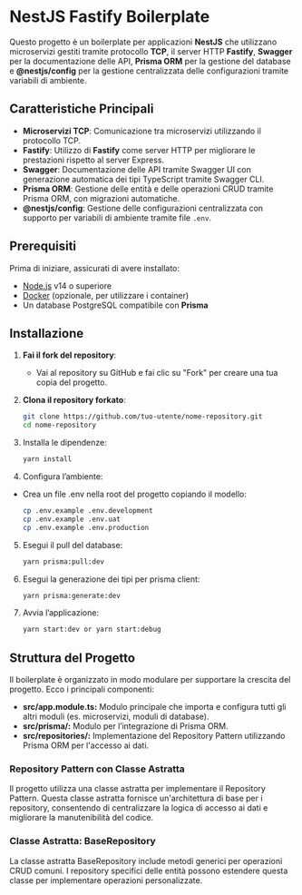 # NestJS Fastify Boilerplate

Questo progetto è un boilerplate per applicazioni **NestJS** che utilizzano microservizi gestiti tramite protocollo **TCP**, il server HTTP **Fastify**, **Swagger** per la documentazione delle API, **Prisma ORM** per la gestione del database e **@nestjs/config** per la gestione centralizzata delle configurazioni tramite variabili di ambiente.

## Caratteristiche Principali

- **Microservizi TCP**: Comunicazione tra microservizi utilizzando il protocollo TCP.
- **Fastify**: Utilizzo di **Fastify** come server HTTP per migliorare le prestazioni rispetto al server Express.
- **Swagger**: Documentazione delle API tramite Swagger UI con generazione automatica dei tipi TypeScript tramite Swagger CLI.
- **Prisma ORM**: Gestione delle entità e delle operazioni CRUD tramite Prisma ORM, con migrazioni automatiche.
- **@nestjs/config**: Gestione delle configurazioni centralizzata con supporto per variabili di ambiente tramite file `.env`.

## Prerequisiti

Prima di iniziare, assicurati di avere installato:

- [Node.js](https://nodejs.org/) v14 o superiore
- [Docker](https://www.docker.com/) (opzionale, per utilizzare i container)
- Un database  PostgreSQL compatibile con **Prisma**

## Installazione

1. **Fai il fork del repository**:
   - Vai al repository su GitHub e fai clic su "Fork" per creare una tua copia del progetto.

2. **Clona il repository forkato**:
   ```bash
   git clone https://github.com/tuo-utente/nome-repository.git
   cd nome-repository
   ```
3. Installa le dipendenze:
   ```bash
   yarn install
   ```
4. Configura l’ambiente:
  - Crea un file .env nella root del progetto copiando il modello:
     ```bash
    cp .env.example .env.development
    cp .env.example .env.uat
    cp .env.example .env.production
    ```
5. Esegui il pull del database:
    ```bash
    yarn prisma:pull:dev
    ```
6. Esegui la generazione dei tipi per prisma client:
    ```bash
    yarn prisma:generate:dev
    ```
7. Avvia l’applicazione:
    ```bash
    yarn start:dev or yarn start:debug
    ```

## Struttura del Progetto
Il boilerplate è organizzato in modo modulare per supportare la crescita del progetto. Ecco i principali componenti:
- **src/app.module.ts:** Modulo principale che importa e configura tutti gli altri moduli (es. microservizi, moduli di database).
- **src/prisma/:** Modulo per l’integrazione di Prisma ORM.
- **src/repositories/:** Implementazione del Repository Pattern utilizzando Prisma ORM per l'accesso ai dati.

### Repository Pattern con Classe Astratta
Il progetto utilizza una classe astratta per implementare il Repository Pattern. Questa classe astratta fornisce un'architettura di base per i repository, consentendo di centralizzare la logica di accesso ai dati e migliorare la manutenibilità del codice.

### Classe Astratta: BaseRepository
La classe astratta BaseRepository include metodi generici per operazioni CRUD comuni. I repository specifici delle entità possono estendere questa classe per implementare operazioni personalizzate.